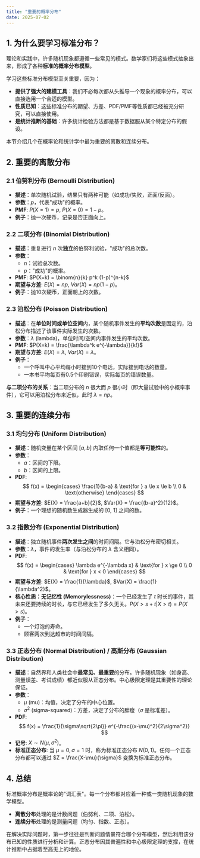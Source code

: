 ```yaml
---
title: "重要的概率分布"
date: 2025-07-02
---
```


## 1. 为什么要学习标准分布？

理论和实践中，许多随机现象都遵循一些常见的模式。数学家们将这些模式抽象出来，形成了各种**标准的概率分布模型**。

学习这些标准分布模型至关重要，因为：

* **提供了强大的建模工具**：我们不必每次都从头推导一个现象的概率分布，可以直接选用一个合适的模型。
* **性质已知**：这些标准分布的期望、方差、PDF/PMF等性质都已经被充分研究，可以直接使用。
* **是统计推断的基础**：许多统计检验方法都是基于数据服从某个特定分布的假设。

本节介绍几个在概率论和统计学中最为重要的离散和连续分布。

## 2. 重要的离散分布

### 2.1 伯努利分布 (Bernoulli Distribution)

* **描述**：单次随机试验，结果只有两种可能（如成功/失败，正面/反面）。
* **参数**：$p$，代表"成功"的概率。
* **PMF**: $P(X=1) = p$, $P(X=0) = 1-p$。
* **例子**：抛一次硬币，记录是否正面向上。

### 2.2 二项分布 (Binomial Distribution)

* **描述**：重复进行 $n$ 次**独立**的伯努利试验，"成功"的总次数。
* **参数**：
  * $n$：试验总次数。
  * $p$："成功"的概率。
* **PMF**: $P(X=k) = \binom{n}{k} p^k (1-p)^{n-k}$
* **期望与方差**: $E(X)=np$, $Var(X)=np(1-p)$。
* **例子**：抛10次硬币，正面朝上的次数。

### 2.3 泊松分布 (Poisson Distribution)

* **描述**：在**单位时间或单位空间**内，某个随机事件发生的**平均次数**是固定的，泊松分布描述了该事件实际发生的次数。
* **参数**：$\lambda$ (lambda)，单位时间/空间内事件发生的平均次数。
* **PMF**: $P(X=k) = \frac{\lambda^k e^{-\lambda}}{k!}$
* **期望与方差**: $E(X) = \lambda$, $Var(X) = \lambda$。
* **例子**：
  * 一个呼叫中心平均每小时接到10个电话，实际接到电话的数量。
  * 一本书平均每页有0.5个印刷错误，实际每页的错误数量。

**与二项分布的关系**：当二项分布的 $n$ 很大而 $p$ 很小时（即大量试验中的小概率事件），它可以用泊松分布来近似，此时 $\lambda = np$。

## 3. 重要的连续分布

### 3.1 均匀分布 (Uniform Distribution)

* **描述**：随机变量在某个区间 $[a, b]$ 内取任何一个值都是**等可能性**的。
* **参数**：
  * $a$：区间的下限。
  * $b$：区间的上限。
* **PDF**:
    $$
    f(x) = \begin{cases} \frac{1}{b-a} & \text{for } a \le x \le b \\ 0 & \text{otherwise} \end{cases}
    $$
* **期望与方差**: $E(X) = \frac{a+b}{2}$, $Var(X) = \frac{(b-a)^2}{12}$。
* **例子**：一个理想的随机数生成器生成的 [0, 1] 之间的数。

### 3.2 指数分布 (Exponential Distribution)

* **描述**：独立随机事件**两次发生之间**的时间间隔。它与泊松分布密切相关。
* **参数**：$\lambda$，事件的发生率（与泊松分布的 $\lambda$ 含义相同）。
* **PDF**:
    $$
    f(x) = \begin{cases} \lambda e^{-\lambda x} & \text{for } x \ge 0 \\ 0 & \text{for } x < 0 \end{cases}
    $$
* **期望与方差**: $E(X) = \frac{1}{\lambda}$, $Var(X) = \frac{1}{\lambda^2}$。
* **核心性质：无记忆性 (Memorylessness)**：一个已经发生了 $t$ 时长的事件，其未来还要持续的时长，与它已经发生了多久无关。$P(X > s+t | X > t) = P(X > s)$。
* **例子**：
  * 一个灯泡的寿命。
  * 顾客两次到达超市的时间间隔。

### 3.3 正态分布 (Normal Distribution) / 高斯分布 (Gaussian Distribution)

* **描述**：自然界和人类社会中**最常见、最重要**的分布。许多随机现象（如身高、测量误差、考试成绩）都近似服从正态分布。中心极限定理是其重要性的理论保证。
* **参数**：
  * $\mu$ (mu)：均值，决定了分布的中心位置。
  * $\sigma^2$ (sigma-squared)：方差，决定了分布的胖瘦（$\sigma$ 是标准差）。
* **PDF**:
    $$ f(x) = \frac{1}{\sigma\sqrt{2\pi}} e^{-\frac{(x-\mu)^2}{2\sigma^2}} $$
* **记号**: $X \sim N(\mu, \sigma^2)$。
* **标准正态分布**: 当 $\mu=0, \sigma=1$ 时，称为标准正态分布 $N(0, 1)$。任何一个正态分布都可以通过 $Z = \frac{X-\mu}{\sigma}$ 变换为标准正态分布。

## 4. 总结

标准概率分布是概率论的"词汇表"。每一个分布都对应着一种或一类随机现象的数学模型。

* **离散分布**处理的是计数问题（伯努利、二项、泊松）。
* **连续分布**处理的是测量问题（均匀、指数、正态）。

在解决实际问题时，第一步往往是判断问题情景符合哪个分布模型，然后利用该分布已知的性质进行分析和计算。正态分布因其普遍性和中心极限定理的支撑，在统计推断中占据着至高无上的地位。
